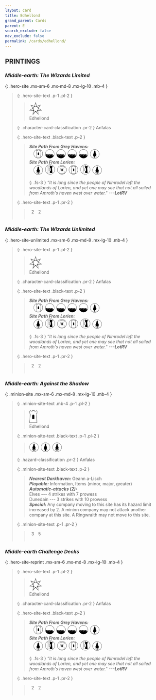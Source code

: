 ```yaml
---
layout: card
title: Edhellond
grand_parent: Cards
parent: E
search_exclude: false
nav_exclude: false
permalink: /cards/edhellond/
---
```


## PRINTINGS


### _Middle-earth: The Wizards Limited_

{: .hero-site .mx-sm-6 .mx-md-8 .mx-lg-10 .mb-4 }
> {: .hero-site-text .p-1 .pl-2 }
> > <div class="card-mp"><img src="/assets/images/free-haven-L.svg"></div>
> > <div class="character-card-name">Edhellond</div>
>
> {: .character-card-classification .pr-2 }
> Anfalas
>
> {: .hero-site-text .black-text .p-2 }
> > ***Site Path From Grey Havens:*** <br>&emsp;![](/assets/images/free-domain.svg)&ensp;![](/assets/images/coastalsea.svg)&ensp;![](/assets/images/coastalsea.svg)&ensp;![](/assets/images/coastalsea.svg)&ensp;![](/assets/images/coastalsea.svg)&ensp;![](/assets/images/wilderness.svg) <br>***Site Path From Lorien:*** <br>&emsp;![](/assets/images/wilderness.svg)&ensp;![](/assets/images/border-land.svg)&ensp;![](/assets/images/free-domain.svg)&ensp;![](/assets/images/free-domain.svg)&ensp;![](/assets/images/border-land.svg)&ensp;![](/assets/images/wilderness.svg) 
> > 
> > {: .fs-3 } 
> > _“It is long since the people of Nimrodel left the woodlands of Lorien, and yet one may see that not all sailed from Amroth's haven west over water."_ ***---&#65279;LotRV*** 
> 
> {: .hero-site-text .p-1 .pr-2 }
> > <div class="hero-site-draw"><span class="hero-you-draw">&ensp;2&ensp;</span><span class="hero-opp-draw">&ensp;2&ensp;</span></div>
> > <div class="card-corruption">&nbsp;</div>

### _Middle-earth: The Wizards Unlimited_

{: .hero-site-unlimited .mx-sm-6 .mx-md-8 .mx-lg-10 .mb-4 }
> {: .hero-site-text .p-1 .pl-2 }
> > <div class="card-mp"><img src="/assets/images/free-haven-L.svg"></div>
> > <div class="character-card-name">Edhellond</div>
>
> {: .character-card-classification .pr-2 }
> Anfalas
>
> {: .hero-site-text .black-text .p-2 }
> > ***Site Path From Grey Havens:*** <br>&emsp;![](/assets/images/free-domain.svg)&ensp;![](/assets/images/coastalsea.svg)&ensp;![](/assets/images/coastalsea.svg)&ensp;![](/assets/images/coastalsea.svg)&ensp;![](/assets/images/coastalsea.svg)&ensp;![](/assets/images/wilderness.svg) <br>***Site Path From Lorien:*** <br>&emsp;![](/assets/images/wilderness.svg)&ensp;![](/assets/images/border-land.svg)&ensp;![](/assets/images/free-domain.svg)&ensp;![](/assets/images/free-domain.svg)&ensp;![](/assets/images/border-land.svg)&ensp;![](/assets/images/wilderness.svg) 
> > 
> > {: .fs-3 } 
> > _“It is long since the people of Nimrodel left the woodlands of Lorien, and yet one may see that not all sailed from Amroth's haven west over water."_ ***---&#65279;LotRV*** 
> 
> {: .hero-site-text .p-1 .pr-2 }
> > <div class="hero-site-draw"><span class="hero-you-draw">&ensp;2&ensp;</span><span class="hero-opp-draw">&ensp;2&ensp;</span></div>
> > <div class="card-corruption">&nbsp;</div>

### _Middle-earth: Against the Shadow_

{: .minion-site .mx-sm-6 .mx-md-8 .mx-lg-10 .mb-4 }
> {: .minion-site-text .mb-4 .p-1 .pl-2 }
> > <div class="card-mp"><img src="/assets/images/free-hold-L.svg"></div>
> > <div class="card-name">Edhellond</div>
>
> {: .minion-site-text .black-text .p-1 .pl-2 }
> > ![](/assets/images/wilderness.svg)&ensp;![](/assets/images/wilderness.svg)&ensp;![](/assets/images/wilderness.svg)
>
> {: .hazard-classification .pr-2 }
> Anfalas
>
> {: .minion-site-text .black-text .p-2 }
> > ***Nearest Darkhaven:*** Geann a-Lisch <br>_**Playable:**_ Information, Items (minor, major, greater) <br>_**Automatic-attacks (2):**_<br>  Elves --- 4 strikes with 7 prowess <br>Dunedain --- 3 strikes with 10 prowess <br>_**Special:**_ Any company moving to this site has its hazard limit increased by 2. A minion company may not attack another company at this site. A Ringwraith may not move to this site.  
> 
> {: .minion-site-text .p-1 .pr-2 }
> > <div class="hero-site-draw"><span class="minion-you-draw">&ensp;3&ensp;</span><span class="minion-opp-draw">&ensp;5&ensp;</span></div>
> > <div class="card-corruption">&nbsp;</div>

### _Middle-earth Challenge Decks_

{: .hero-site-reprint .mx-sm-6 .mx-md-8 .mx-lg-10 .mb-4 }
> {: .hero-site-text .p-1 .pl-2 }
> > <div class="card-mp"><img src="/assets/images/free-haven-L.svg"></div>
> > <div class="character-card-name">Edhellond</div>
>
> {: .character-card-classification .pr-2 }
> Anfalas
>
> {: .hero-site-text .black-text .p-2 }
> > ***Site Path From Grey Havens:*** <br>&emsp;![](/assets/images/free-domain.svg)&ensp;![](/assets/images/coastalsea.svg)&ensp;![](/assets/images/coastalsea.svg)&ensp;![](/assets/images/coastalsea.svg)&ensp;![](/assets/images/coastalsea.svg)&ensp;![](/assets/images/wilderness.svg) <br>***Site Path From Lorien:*** <br>&emsp;![](/assets/images/wilderness.svg)&ensp;![](/assets/images/border-land.svg)&ensp;![](/assets/images/free-domain.svg)&ensp;![](/assets/images/free-domain.svg)&ensp;![](/assets/images/border-land.svg)&ensp;![](/assets/images/wilderness.svg) 
> > 
> > {: .fs-3 } 
> > _“It is long since the people of Nimrodel left the woodlands of Lorien, and yet one may see that not all sailed from Amroth's haven west over water."_ ***---&#65279;LotRV*** 
> 
> {: .hero-site-text .p-1 .pr-2 }
> > <div class="hero-site-draw"><span class="hero-you-draw">&ensp;2&ensp;</span><span class="hero-opp-draw">&ensp;2&ensp;</span></div>
> > <div class="card-corruption">&nbsp;</div>
